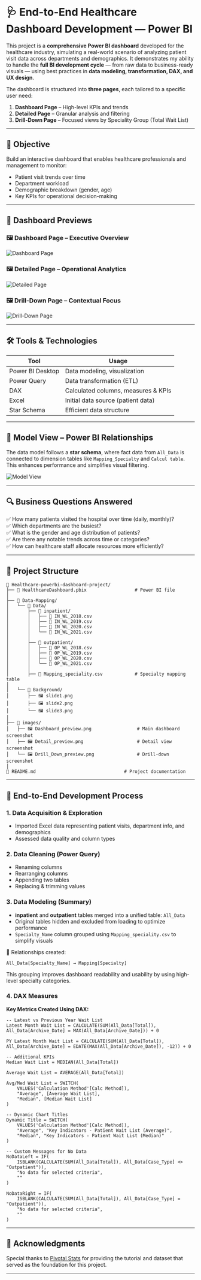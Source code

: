 # 🩺 End-to-End Healthcare Dashboard Development — Power BI

This project is a **comprehensive Power BI dashboard** developed for the healthcare industry, simulating a real-world scenario of analyzing patient visit data across departments and demographics. It demonstrates my ability to handle the **full BI development cycle** — from raw data to business-ready visuals — using best practices in **data modeling, transformation, DAX, and UX design**.

The dashboard is structured into **three pages**, each tailored to a specific user need:

1. **Dashboard Page** – High-level KPIs and trends  
2. **Detailed Page** – Granular analysis and filtering  
3. **Drill-Down Page** – Focused views by Speciality Group (Total Wait List)

---

## 🧠 Objective

Build an interactive dashboard that enables healthcare professionals and management to monitor:
- Patient visit trends over time
- Department workload
- Demographic breakdown (gender, age)
- Key KPIs for operational decision-making

---

## 📸 Dashboard Previews

### 🖼️ Dashboard Page – Executive Overview  
![Dashboard Page](images/Dashboard_preview.PNG)

### 🖼️ Detailed Page – Operational Analytics  
![Detailed Page](images/Detail_view.PNG)

### 🖼️ Drill-Down Page – Contextual Focus  
![Drill-Down Page](images/Drill_Down.PNG)

---


## 🛠️ Tools & Technologies

| Tool             | Usage                                |
|------------------|--------------------------------------|
| Power BI Desktop | Data modeling, visualization         |
| Power Query      | Data transformation (ETL)            |
| DAX              | Calculated columns, measures & KPIs  |
| Excel            | Initial data source (patient data)   |
| Star Schema      | Efficient data structure             |


---


## 🧩 Model View – Power BI Relationships

The data model follows a **star schema**, where fact data from `All_Data` is connected to dimension tables like `Mapping_Specialty` and `Calcul table`.  
This enhances performance and simplifies visual filtering.

![Model View](images/model_view.PNG)


---


## 🔍 Business Questions Answered

✅ How many patients visited the hospital over time (daily, monthly)?  
✅ Which departments are the busiest?  
✅ What is the gender and age distribution of patients?  
✅ Are there any notable trends across time or categories?  
✅ How can healthcare staff allocate resources more efficiently?

---

## 📁 Project Structure

```
📂 Healthcare-powerbi-dashboard-project/
├── 📄 HealthcareDashboard.pbix                  # Power BI file
│
├── 📁 Data-Mapping/
│   └── 📁 Data/
│       ├── 📁 inpatient/
│       │   ├── 📄 IN_WL_2018.csv
│       │   ├── 📄 IN_WL_2019.csv
│       │   ├── 📄 IN_WL_2020.csv
│       │   └── 📄 IN_WL_2021.csv
│       │
│       ├── 📁 outpatient/
│       │   ├── 📄 OP_WL_2018.csv
│       │   ├── 📄 OP_WL_2019.csv
│       │   ├── 📄 OP_WL_2020.csv
│       │   └── 📄 OP_WL_2021.csv
│       │
│       ├── 📄 Mapping_speciality.csv            # Specialty mapping table
│
│   └── 📁 Background/
│       ├── 🖼️ slide1.png
│       ├── 🖼️ slide2.png
│       └── 🖼️ slide3.png
│
├── 📁 images/
│   ├── 🖼️ Dashboard_preview.png                 # Main dashboard screenshot
│   ├── 🖼️ Detail_preview.png                    # Detail view screenshot
│   └── 🖼️ Drill_Down_preview.png                # Drill-down screenshot
│ 
📄 README.md                                 # Project documentation
```

---

## 🔄 End-to-End Development Process

### 1. Data Acquisition & Exploration
- Imported Excel data representing patient visits, department info, and demographics
- Assessed data quality and column types

### 2. Data Cleaning (Power Query)
- Renaming columns
- Rearranging columns
- Appending two tables
- Replacing & trimming values

### 3. Data Modeling (Summary)
- **inpatient** and **outpatient** tables merged into a unified table: `All_Data`
- Original tables hidden and excluded from loading to optimize performance
- `Specialty_Name` column grouped using `Mapping_speciality.csv` to simplify visuals

📌 Relationships created:
```
All_Data[Specialty_Name] → Mapping[Specialty]
```

This grouping improves dashboard readability and usability by using high-level specialty categories.

### 4. DAX Measures

**Key Metrics Created Using DAX:**

```DAX
-- Latest vs Previous Year Wait List
Latest Month Wait List = CALCULATE(SUM(All_Data[Total]), All_Data[Archive_Date] = MAX(All_Data[Archive_Date])) + 0

PY Latest Month Wait List = CALCULATE(SUM(All_Data[Total]), All_Data[Archive_Date] = EDATE(MAX(All_Data[Archive_Date]), -12)) + 0

-- Additional KPIs
Median Wait List = MEDIAN(All_Data[Total]) 

Average Wait List = AVERAGE(All_Data[Total]) 

Avg/Med Wait List = SWITCH(
    VALUES('Calculation Method'[Calc Method]),
    "Average", [Average Wait List],
    "Median", [Median Wait List]
)

-- Dynamic Chart Titles
Dynamic Title = SWITCH(
    VALUES('Calculation Method'[Calc Method]),
    "Average", "Key Indicators - Patient Wait List (Average)",
    "Median", "Key Indicators - Patient Wait List (Median)"
)

-- Custom Messages for No Data
NoDataLeft = IF(
    ISBLANK(CALCULATE(SUM(All_Data[Total]), All_Data[Case_Type] <> "Outpatient")),
    "No data for selected criteria",
    ""
)

NoDataRight = IF(
    ISBLANK(CALCULATE(SUM(All_Data[Total]), All_Data[Case_Type] = "Outpatient")),
    "No data for selected criteria",
    ""
)
```

---

## 🙏 Acknowledgments

Special thanks to [Pivotal Stats](https://pivotalstats.com/end-end-power-bi-dashboard-development/) for providing the tutorial and dataset that served as the foundation for this project.

---
